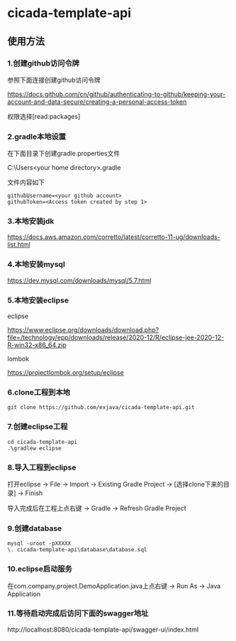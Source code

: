 # cicada-template-api

## 使用方法
### 1.创建github访问令牌
参照下面连接创建github访问令牌

https://docs.github.com/cn/github/authenticating-to-github/keeping-your-account-and-data-secure/creating-a-personal-access-token

权限选择[read:packages]

### 2.gradle本地设置
在下面目录下创建gradle.properties文件

C:\Users\<your home directory>\.gradle

文件内容如下

```
githubUsername=<your github account>
githubToken=<Access token created by step 1>
```
### 3.本地安装jdk
https://docs.aws.amazon.com/corretto/latest/corretto-11-ug/downloads-list.html
### 4.本地安装mysql
https://dev.mysql.com/downloads/mysql/5.7.html
### 5.本地安装eclipse
eclipse

https://www.eclipse.org/downloads/download.php?file=/technology/epp/downloads/release/2020-12/R/eclipse-jee-2020-12-R-win32-x86_64.zip

lombok

https://projectlombok.org/setup/eclipse
### 6.clone工程到本地
```
git clone https://github.com/exjava/cicada-template-api.git
```
### 7.创建eclipse工程
```
cd cicada-template-api
.\gradlew eclipse
```
### 8.导入工程到eclipse
打开eclipse -> File -> Import -> Existing Gradle Project -> [选择clone下来的目录] -> Finish

导入完成后在工程上点右键 -> Gradle -> Refresh Gradle Project
### 9.创建database
```
mysql -uroot -pXXXXX
\. cicada-template-api\database\database.sql
```
### 10.eclipse启动服务
在com.company.project.DemoApplication.java上点右键 -> Run As -> Java Application

### 11.等待启动完成后访问下面的swagger地址
http://localhost:8080/cicada-template-api/swagger-ui/index.html
